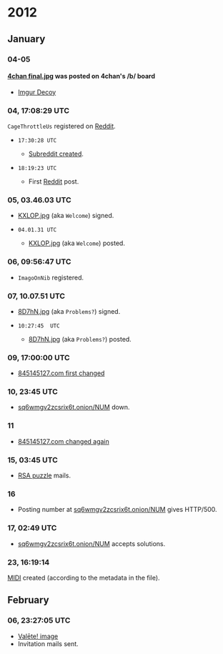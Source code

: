 # 2012

## January

### 04-05

#### [4chan final.jpg](01.4chan) was posted on 4chan's /b/ board

* [Imgur Decoy](02.imgur)

### 04, 17:08:29 UTC

`CageThrottleUs` registered on [Reddit](03.subreddit).

* `17:30:28 UTC`
    * [Subreddit created](03.subreddit).

* `18:19:23 UTC`
    * First [Reddit](03.subreddit) post.

### 05, 03.46.03 UTC

* [KXLOP.jpg](03.subreddit/01.subreddit#welcome-image) (aka `Welcome`) signed.

* `04.01.31 UTC`
    * [KXLOP.jpg](03.subreddit/01.subreddit#welcome-image) (aka `Welcome`) posted.

### 06, 09:56:47 UTC

* `ImagoOnNib` registered.

### 07, 10.07.51 UTC

* [8D7hN.jpg](03.subreddit/01.subreddit#problems-image) (aka `Problems?`) signed.

* `10:27:45  UTC`
    * [8D7hN.jpg](03.subreddit/01.subreddit#problems-image) (aka `Problems?`) posted.

### 09, 17:00:00 UTC

* [845145127.com first changed](03.subreddit/03.845145127.com#countdown-over)

### 10, 23:45 UTC

* [sq6wmgv2zcsrix6t.onion/NUM](03.subreddit/06.onion#sq6wmgv2zcsrix6tonion) down.

### 11

* [845145127.com changed again](03.subreddit/03.845145127.com#whitespace-change)

### 15, 03:45 UTC

* [RSA puzzle](03.subreddit/07.rsa) mails.

### 16

* Posting number at [sq6wmgv2zcsrix6t.onion/NUM](03.subreddit/06.onion#sq6wmgv2zcsrix6tonion) gives HTTP/500.

### 17, 02:49 UTC

* [sq6wmgv2zcsrix6t.onion/NUM](03.subreddit/06.onion#sq6wmgv2zcsrix6tonion) accepts solutions.

### 23, 16:19:14

[MIDI](03.subreddit/08.midi) created (according to the metadata in the file).

## February

### 06, 23:27:05 UTC

* [Valēte! image](03.subreddit#valte-image)<br>
* Invitation mails sent.
